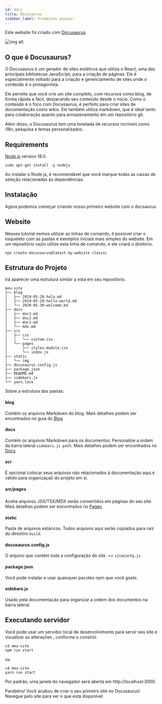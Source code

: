 ```yaml
---
id: doc1
title: Docusaurus
sidebar_label: Primeiros passos!
---
```


Este website foi criado com  [Docusaurus](https://docusaurus.io/).


![img alt](/img/docusaurus.png)

## O que é Docusaurus?
O Docusaurus é um gerador de sites estáticos que utiliza o React, uma das principais bibliotecas JavaScript, para a criação de páginas. Ele é especialmente voltado para a criação e gerenciamento de sites onde o conteúdo é o protagonista.

Ele permite que você crie um site completo, com recursos como blog, de forma rápida e fácil, destacando seu conteúdo desde o início. Como o conteúdo é o foco com Docusaurus, é perfeito para criar sites de documentação como wikis. Ele também utiliza markdown, que é ideal tanto para colaboração quanto para armazenamento em um repositório git.

Além disso, o Docusaurus tem uma tonelada de recursos incríveis como i18n, pesquisa e temas personalizados.


## Requirements

[Node.js](https://nodejs.org/en/download/) version 18.0.

```
sudo apt-get install -y nodejs
```
Ao instalar o Node.js, é recomendável que você marque todas as caixas de seleção relacionadas às dependências.

## Instalação

Agora podemos começar criando nosso primeiro website com o docsaurus.

## Website

Nesses tutorial iremos utilizar as linhas de comando, é possível criar o esqueleto com as pastas e exemplos iniciais mais simples do website.
Em um repositório vazio utilize esta linha de comando, e ele criará o diretório.

```
npx create-docusaurus@latest my-website classic
```

## Estrutura do Projeto

Irá aparecer uma estrutura similar a esta em seu repositório.

```
meu-site
├── blog
│   ├── 2019-05-28-hola.md
│   ├── 2019-05-29-hello-world.md
│   └── 2020-05-30-welcome.md
├── docs
│   ├── doc1.md
│   ├── doc2.md
│   ├── doc3.md
│   └── mdx.md
├── src
│   ├── css
│   │   └── custom.css
│   └── pages
│       ├── styles.module.css
│       └── index.js
├── static
│   └── img
├── docusaurus.config.js
├── package.json
├── README.md
├── sidebars.js
└── yarn.lock

```

Sobre a estrutura das pastas:
#### blog 
Contém os arquivos Markdown do blog. Mais detalhes podem ser encontrados no guia do [Blog](https://docusaurus.io/pt-BR/docs/blog)
#### docs 
Contém os arquivos Markdown para os documentos. Personalize a ordem da barra lateral `sidebars.js path`. Mais detalhes podem ser encontrados no [Docs](https://docusaurus.io/pt-BR/docs/docs-introduction.).
#### scr  
É opcional colocar seus arquivos não relacionados à documentação aqui.é válido para organizaçaõ do projeto em si.
##### src/pages
Aceita arquivos JSX/TSX/MDX serão convertidos em páginas do seu site. Mais detalhes podem ser encontrados no [Pages](https://docusaurus.io/pt-BR/docs/creating-pages)
#### static 
Pasta de arquivos estáricos. Todos arquivos aqui serão copiados para raiz do direótiro `build`. 
#### docusaurus.config.js 
O arquivo que contém toda a configuração do site. == `siteConfg.js`
#### package.json 
Você pode instalar e usar quaisquer pacotes npm que você goste.
#### sidebars.js 
Usado pela documentação para organizar a ordem dos documentos na barra lateral.

## Executando servidor 
Você pode usar um servidor local de desenvolvimento para servir seu site e visualizar as alterações , conforme o constrói.

```
cd meu-site
npm run start
```
ou
```
cd meu-site
yarn run start
```


Por padrão, uma janela do navegador será aberta em http://localhost:3000.

Parabéns! Você acabou de criar o seu primeiro site no Docusaurus! Navegue pelo site para ver o que está disponível.

